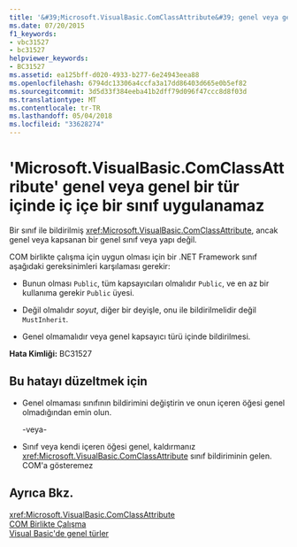 ```yaml
---
title: '&#39;Microsoft.VisualBasic.ComClassAttribute&#39; genel veya genel bir tür içinde iç içe bir sınıf uygulanamaz'
ms.date: 07/20/2015
f1_keywords:
- vbc31527
- bc31527
helpviewer_keywords:
- BC31527
ms.assetid: ea125bff-d020-4933-b277-6e24943eea88
ms.openlocfilehash: 6794dc13306a4ccfa3a17dd86403d665e0b5ef82
ms.sourcegitcommit: 3d5d33f384eeba41b2dff79d096f47ccc8d8f03d
ms.translationtype: MT
ms.contentlocale: tr-TR
ms.lasthandoff: 05/04/2018
ms.locfileid: "33628274"
---
```

# <a name="39microsoftvisualbasiccomclassattribute39-cannot-be-applied-to-a-class-that-is-generic-or-nested-inside-a-generic-type"></a>&#39;Microsoft.VisualBasic.ComClassAttribute&#39; genel veya genel bir tür içinde iç içe bir sınıf uygulanamaz
Bir sınıf ile bildirilmiş <xref:Microsoft.VisualBasic.ComClassAttribute>, ancak genel veya kapsanan bir genel sınıf veya yapı değil.  
  
 COM birlikte çalışma için uygun olması için bir .NET Framework sınıf aşağıdaki gereksinimleri karşılaması gerekir:  
  
-   Bunun olması `Public`, tüm kapsayıcıları olmalıdır `Public`, ve en az bir kullanıma gerekir `Public` üyesi.  
  
-   Değil olmalıdır *soyut*, diğer bir deyişle, onu ile bildirilmelidir değil `MustInherit`.  
  
-   Genel olmamalıdır veya genel kapsayıcı türü içinde bildirilmesi.  
  
 **Hata Kimliği:** BC31527  
  
## <a name="to-correct-this-error"></a>Bu hatayı düzeltmek için  
  
-   Genel olmaması sınıfının bildirimini değiştirin ve onun içeren öğesi genel olmadığından emin olun.  
  
     -veya-  
  
-   Sınıf veya kendi içeren öğesi genel, kaldırmanız <xref:Microsoft.VisualBasic.ComClassAttribute> sınıf bildiriminin gelen. COM'a gösteremez  
  
## <a name="see-also"></a>Ayrıca Bkz.  
 <xref:Microsoft.VisualBasic.ComClassAttribute>  
 [COM Birlikte Çalışma](../../visual-basic/programming-guide/com-interop/index.md)  
 [Visual Basic'de genel türler](../../visual-basic/programming-guide/language-features/data-types/generic-types.md)

